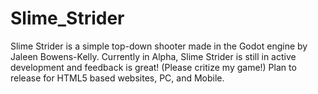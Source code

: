 # Slime_Strider
Slime Strider is a simple top-down shooter made in the Godot engine by Jaleen Bowens-Kelly. Currently in Alpha, Slime Strider is still in active development and feedback is great! (Please critize my game!) Plan to release for HTML5 based websites, PC, and Mobile.
